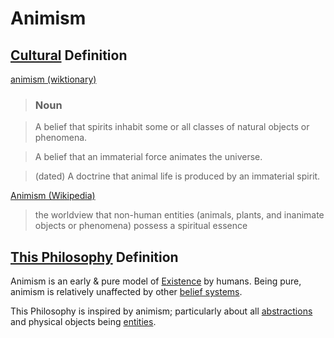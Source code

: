 # Animism

## [Cultural](./culture.md) Definition

<a href="http://en.wiktionary.org/wiki/animism" target="_blank">animism (wiktionary)</a>

> ### Noun

> A belief that spirits inhabit some or all classes of natural objects or phenomena.

> A belief that an immaterial force animates the universe.

> (dated) A doctrine that animal life is produced by an immaterial spirit.

<a href="http://en.wikipedia.org/wiki/Animism" target="_blank">Animism (Wikipedia)</a>

> the worldview that non-human entities (animals, plants, and inanimate objects or phenomena) possess a spiritual essence

## [This Philosophy](./this-philosophy.md) Definition

Animism is an early & pure model of [Existence](./existence.md) by humans. Being pure, animism is relatively unaffected by other [belief systems](./belief-system.md).

This Philosophy is inspired by animism; particularly about all [abstractions](./abstraction.md) and physical objects being [entities](./entity.md).
